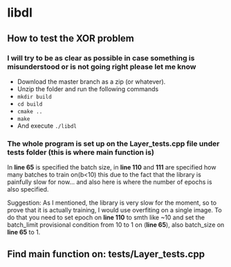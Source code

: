 # libdl

## How to test the XOR problem

### I will try to be as clear as possible in case something is misunderstood or is not going right please let me know

* Download the master branch as a zip (or whatever).
* Unzip the folder and run the following commands
* ```mkdir build```
* ```cd build```
* ```cmake ..```
* ```make```
* And execute ```./libdl```



### The whole program is set up on the Layer_tests.cpp file under tests folder (this is where **main** function is)
 In **line 65** is specified the batch size, in **line 110** and **111** are specified how many batches to train on(b<10)
 this due to the fact that the library is painfully slow for now... and also here is where the number of epochs is also specified.

 Suggestion: As I mentioned, the library is very slow for the moment, so to prove that it is actually training, I would
 use overfiting on a single image. To do that you need to set epoch on **line 110** to smth like ~10 and set the batch_limit
 provisional condition from 10 to 1 on (**line 65**), also batch_size on **line 65** to 1.


 ## Find main function on: tests/Layer_tests.cpp